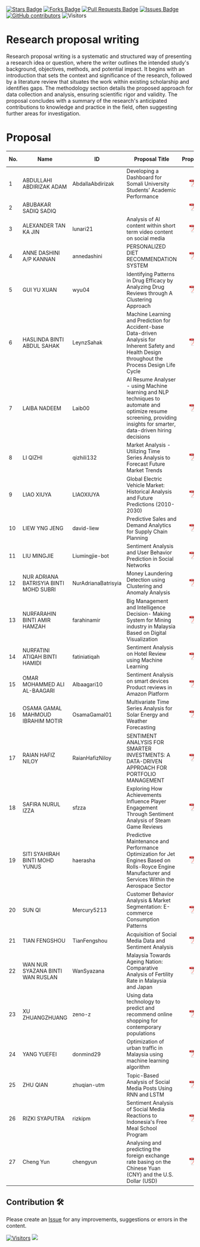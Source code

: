 <a href="https://github.com/drshahizan/research-design/stargazers"><img src="https://img.shields.io/github/stars/drshahizan/research-design" alt="Stars Badge"/></a>
<a href="https://github.com/drshahizan/research-design/network/members"><img src="https://img.shields.io/github/forks/drshahizan/research-design" alt="Forks Badge"/></a>
<a href="https://github.com/drshahizan/research-design/pulls"><img src="https://img.shields.io/github/issues-pr/drshahizan/research-design" alt="Pull Requests Badge"/></a>
<a href="https://github.com/drshahizan/research-design"><img src="https://img.shields.io/github/issues/drshahizan/research-design" alt="Issues Badge"/></a>
<a href="https://github.com/drshahizan/research-design/graphs/contributors"><img alt="GitHub contributors" src="https://img.shields.io/github/contributors/drshahizan/research-design?color=2b9348"></a>
![Visitors](https://api.visitorbadge.io/api/visitors?path=https%3A%2F%2Fgithub.com%2Fdrshahizan%2BDM&labelColor=%23d9e3f0&countColor=%23697689&style=flat)

# Research proposal writing

Research proposal writing is a systematic and structured way of presenting a research idea or question, where the writer outlines the intended study's background, objectives, methods, and potential impact. It begins with an introduction that sets the context and significance of the research, followed by a literature review that situates the work within existing scholarship and identifies gaps. The methodology section details the proposed approach for data collection and analysis, ensuring scientific rigor and validity. The proposal concludes with a summary of the research's anticipated contributions to knowledge and practice in the field, often suggesting further areas for investigation.

# Proposal

| No. | Name                                    | ID                 | Proposal Title                | Proposal | AI % |
|-----|-----------------------------------------|--------------------|-------------------------------|:----------:|----------:|
| 1   | ABDULLAHI ABDIRIZAK ADAM                | AbdallaAbdirizak   | Developing a Dashboard for Somali University Students' Academic Performance |<a href="proposal24251/"><img src="../images/pdf.svg" width="24px" height="24px"></a> ||
| 2   | ABUBAKAR SADIQ SADIQ                    |                    |                               |<a href="proposal24251/"><img src="../images/pdf.svg" width="24px" height="24px"></a> ||
| 3   | ALEXANDER TAN KA JIN                    | lunari21           | Analysis of AI content within short term video content on social media |<a href="proposal24251/"><img src="../images/pdf.svg" width="24px" height="24px"></a> |0|
| 4   | ANNE DASHINI A/P KANNAN                 | annedashini        | PERSONALIZED DIET RECOMMENDATION SYSTEM |<a href="proposal24251/"><img src="../images/pdf.svg" width="24px" height="24px"></a> ||
| 5   | GUI YU XUAN                             | wyu04              | Identifying Patterns in Drug Efficacy by Analyzing Drug Reviews through A Clustering Approach |<a href="proposal24251/"><img src="../images/pdf.svg" width="24px" height="24px"></a> |77|
| 6   | HASLINDA BINTI ABDUL SAHAK              | LeynzSahak         | Machine Learning and Prediction for Accident-base Data-driven Analysis for Inherent Safety and Health Design throughout the Process Design Life Cycle |<a href="proposal24251/"><img src="../images/pdf.svg" width="24px" height="24px"></a> ||
| 7   | LAIBA NADEEM                            | Laib00             | AI Resume Analyser - using Machine learning and NLP techniques to automate and optimize resume screening, providing insights for smarter, data-driven hiring decisions|<a href="proposal24251/"><img src="../images/pdf.svg" width="24px" height="24px"></a> ||
| 8   | LI QIZHI                                | qizhili132         | Market Analysis - Utilizing Time Series Analysis to Forecast Future Market Trends|<a href="proposal24251/"><img src="../images/pdf.svg" width="24px" height="24px"></a> ||
| 9   | LIAO XIUYA                              | LIAOXIUYA          | Global Electric Vehicle Market: Historical Analysis and Future Predictions (2010-2030) |<a href="proposal24251/"><img src="../images/pdf.svg" width="24px" height="24px"></a> |96|
| 10  | LIEW YNG JENG                           | david-liew         | Predictive Sales and Demand Analytics for Supply Chain Planning |<a href="proposal24251/"><img src="../images/pdf.svg" width="24px" height="24px"></a> |41|
| 11  | LIU MINGJIE                             | Liumingjie-bot     | Sentiment Analysis and User Behavior Prediction in Social Networks |<a href="proposal24251/"><img src="../images/pdf.svg" width="24px" height="24px"></a> ||
| 12  | NUR ADRIANA BATRISYIA BINTI MOHD SUBRI  | NurAdrianaBatrisyia| Money Laundering Detection using Clustering and Anomaly Analysis |<a href="proposal24251/"><img src="../images/pdf.svg" width="24px" height="24px"></a> ||
| 13  | NURFARAHIN BINTI AMIR HAMZAH            | farahinamir        | Big Management and Intelligence Decision- Making System for Mining industry in Malaysia Based on Digital Visualization|<a href="proposal24251/"><img src="../images/pdf.svg" width="24px" height="24px"></a> ||
| 14  | NURFATINI ATIQAH BINTI HAMIDI           | fatiniatiqah       | Sentiment Analysis on Hotel Review using Machine Learning |<a href="proposal24251/"><img src="../images/pdf.svg" width="24px" height="24px"></a> ||
| 15  | OMAR MOHAMMED ALI AL-BAAGARI            | Albaagari10        | Sentiment Analysis on smart devices Product reviews in Amazon Platform |<a href="proposal24251/"><img src="../images/pdf.svg" width="24px" height="24px"></a> ||
| 16  | OSAMA GAMAL MAHMOUD IBRAHIM MOTIR       | OsamaGamal01       | Multivariate Time Series Analysis for Solar Energy and Weather Forecasting |<a href="proposal24251/"><img src="../images/pdf.svg" width="24px" height="24px"></a> ||
| 17  | RAIAN HAFIZ NILOY                       | RaianHafizNiloy    | SENTIMENT ANALYSIS FOR SMARTER INVESTMENTS: A DATA-DRIVEN APPROACH FOR PORTFOLIO MANAGEMENT|<a href="proposal24251/"><img src="../images/pdf.svg" width="24px" height="24px"></a> ||
| 18  | SAFIRA NURUL IZZA                       | sfzza              | Exploring How Achievements Influence Player Engagement Through Sentiment Analysis of Steam Game Reviews|<a href="proposal24251/"><img src="../images/pdf.svg" width="24px" height="24px"></a> ||
| 19  | SITI SYAHIRAH BINTI MOHD YUNUS          | haerasha           | Predictive Maintenance and Performance Optimization for Jet Engines Based on Rolls-Royce Engine Manufacturer and Services Within the Aerospace Sector |<a href="proposal24251/"><img src="../images/pdf.svg" width="24px" height="24px"></a> ||
| 20  | SUN QI                                  | Mercury5213        | Customer Behavior Analysis & Market Segmentation: E-commerce Consumption Patterns |<a href="proposal24251/"><img src="../images/pdf.svg" width="24px" height="24px"></a> ||
| 21  | TIAN FENGSHOU                           | TianFengshou       | Acquisition of Social Media Data and Sentiment Analysis |<a href="proposal24251/"><img src="../images/pdf.svg" width="24px" height="24px"></a> |0|
| 22  | WAN NUR SYAZANA BINTI WAN RUSLAN        | WanSyazana         | Malaysia Towards Ageing Nation: Comparative Analysis of Fertility Rate in Malaysia and Japan |<a href="proposal24251/"><img src="../images/pdf.svg" width="24px" height="24px"></a> ||
| 23  | XU ZHUANGZHUANG                         | zeno-z             | Using data technology to predict and recommend online shopping for contemporary populations|<a href="proposal24251/"><img src="../images/pdf.svg" width="24px" height="24px"></a> |--|
| 24  | YANG YUEFEI                             | donmind29          | Optimization of urban traffic in Malaysia using machine learning algorithm |<a href="proposal24251/"><img src="../images/pdf.svg" width="24px" height="24px"></a> ||
| 25  | ZHU QIAN                                | zhuqian-utm        | Topic-Based Analysis of Social Media Posts Using RNN and LSTM |<a href="proposal24251/"><img src="../images/pdf.svg" width="24px" height="24px"></a> |0|
| 26  | RIZKI SYAPUTRA                          | rizkipm            |Sentiment Analysis of Social Media Reactions to Indonesia's Free Meal School Program |<a href="proposal24251/"><img src="../images/pdf.svg" width="24px" height="24px"></a> |0|
| 27  | Cheng Yun                         |chengyun           |Analysing and predicting the foreign exchange rate basing on the Chinese Yuan (CNY) and the U.S. Dollar (USD) |<a href="proposal24251/"><img src="../images/pdf.svg" width="24px" height="24px"></a> |0|

## Contribution 🛠️
Please create an [Issue](https://github.com/drshahizan/research-design/issues) for any improvements, suggestions or errors in the content.



[![Visitors](https://api.visitorbadge.io/api/visitors?path=https%3A%2F%2Fgithub.com%2Fdrshahizan&labelColor=%23697689&countColor=%23555555&style=plastic)](https://visitorbadge.io/status?path=https%3A%2F%2Fgithub.com%2Fdrshahizan)
![](https://hit.yhype.me/github/profile?user_id=81284918)
